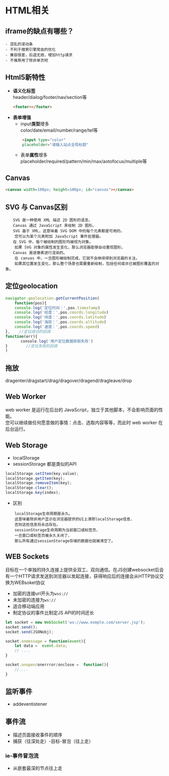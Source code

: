 # HTML相关
## iframe的缺点有哪些？
    - 混乱的滚动条
    - 不利于搜索引擎爬虫的优化
    - 兼容很差，后退无效，增加http请求
    - 不推荐用了除非单页吧

## Html5新特性
- **语义化标签**     
    header/dialog/footer/nav/section等
    ``` html
    <footer></footer>
    ```
- **表单增强**
    - input**类型**增多  
    color/date/email/number/range/tel等
    ``` html
        <input type="color"
        placeholder="请输入站点全局标题"
    ```
    - 表单**属性**增多  
    placeholder/required/pattern/min/max/aotofocus/multiple等
## Canvas
``` html
<canvas width=100px; height=100px; id="canvas"></canvas>

```
## SVG 与 Canvas区别
```
　　SVG 是一种使用 XML 描述 2D 图形的语言。
　　Canvas 通过 JavaScript 来绘制 2D 图形。
　　SVG 基于 XML，这意味着 SVG DOM 中的每个元素都是可用的。
    您可以为某个元素附加 JavaScript 事件处理器。
　　在 SVG 中，每个被绘制的图形均被视为对象。
    如果 SVG 对象的属性发生变化，那么浏览器能够自动重现图形。
　　Canvas 是逐像素进行渲染的。
    在 canvas 中，一旦图形被绘制完成，它就不会继续得到浏览器的关注。
    如果其位置发生变化，那么整个场景也需要重新绘制，包括任何或许已被图形覆盖的对象。
```
## 定位geolocation
``` js
navigator.geolocation.getCurrentPosition(
    function(pos){
    console.log('定位时间：',pos.timestamp)      　　　　
    console.log('经度：',pos.coords.longitude)      　　　　
    console.log('纬度：',pos.coords.latitude)      　　　　
    console.log('海拔：',pos.coords.altitude)      　　　　
    console.log('速度：',pos.coords.speed)
},    //定位成功的回调
function(err){ 
　　　　console.log('用户定位数据获取失败')      　　　　
}        //定位失败的回调
)
```

## 拖放  
dragenter/dragstart/drag/dragover/dragend/dragleave/drop

## Web Worker 
web worker 是运行在后台的 JavaScript，独立于其他脚本，不会影响页面的性能。  
您可以继续做任何愿意做的事情：点击、选取内容等等，而此时 web worker 在后台运行。

## Web Storage
- localStorage
- sessionStorage
都是类似的API
```js
localStorage.setItem(key,value);
localStorage.getItem(key);
localStorage.removeItem(key);
localStorage.clear();
localStorage.key(index);
```
- 区别
```
    localStorage生命周期是永久。
    这意味着除非用户显示在浏览器提供的UI上清除localStorage信息，
    否则这些信息将永远存在。
    sessionStorage生命周期为当前窗口或标签页，
    一旦窗口或标签页被永久关闭了，
    那么所有通过sessionStorage存储的数据也就被清空了。
```

## WEB Sockets
目标在一个单独的持久连接上提供全双工、双向通信。在JS创建websocket后会有一个HTTP请求发送到浏览器以发起连接，获得响应后的连接会从HTTP协议交换为WEBsoket协议
- 加密的连接url开头为`wss://`
- 未加密的连接为`ws://`
- 适合移动端应用
- 制定协议的事件比制定JS API的时间还长
``` js
let socket = new WebSocket('ws://www.exmple.com/server.jsp');
socket.send();
socket.send(JSONobj);

socket.onmessage = function(event){
    let data =  event.data;
    // ....
}

socket.onopen/onerrror/onclose =  function(){
    //....
}

```

## 监听事件
- addeventistener

## 事件流
- 描述页面接收事件的顺序
- 捕获（往深处走）-目标-冒泡（往上走）
### ie-事件冒泡流
- 从嵌套最深的节点往上走


